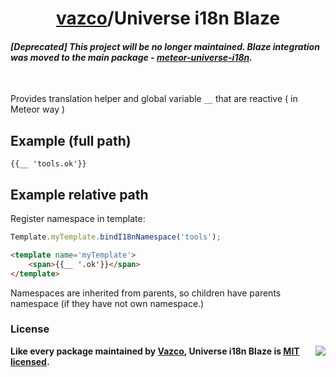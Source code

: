 <h1 align="center">
    <a href="https://github.com/vazco">vazco</a>/Universe i18n Blaze
</h1>

#### _[Deprecated] This project will be no longer maintained. Blaze integration was moved to the main package - [meteor-universe-i18n](https://github.com/vazco/meteor-universe-i18n/#integration-with-blaze)._

&nbsp;

Provides translation helper and global variable `__` that are reactive ( in Meteor way )  

## Example (full path)

```
{{__ 'tools.ok'}}
```


## Example relative path
Register namespace in template:
```js
Template.myTemplate.bindI18nNamespace('tools');

```

```html
<template name='myTemplate'>
    <span>{{__ '.ok'}}</span>
</template>
```

Namespaces are inherited from parents, so children have parents namespace (if they have not own namespace.)

### License

<img src="https://vazco.eu/banner.png" align="right">

**Like every package maintained by [Vazco](https://vazco.eu/), Universe i18n Blaze is [MIT licensed](https://github.com/vazco/uniforms/blob/master/LICENSE).**
